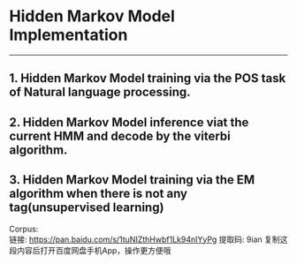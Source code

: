 # Hidden Markov Model Implementation
-------------------------------------------------------------------------------------------------
## 1. Hidden Markov Model training via the POS task of Natural language processing.  
## 2. Hidden Markov Model inference viat the current HMM and decode by the viterbi algorithm.  
## 3. Hidden Markov Model training via the EM algorithm when there is not any tag(unsupervised learning)  

Corpus:  
链接: https://pan.baidu.com/s/1tuNIZthHwbf1Lk94nIYyPg 提取码: 9ian 复制这段内容后打开百度网盘手机App，操作更方便哦